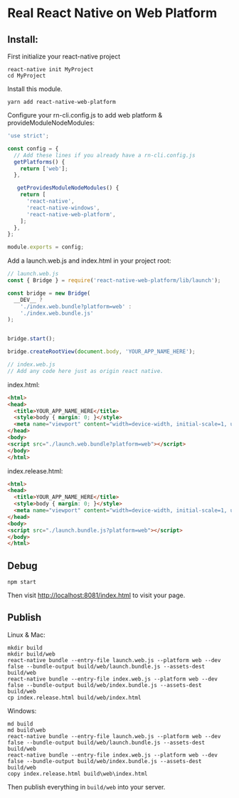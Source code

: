 # Real React Native on Web Platform

## Install:

First initialize your react-native project

```shell
react-native init MyProject
cd MyProject
```

Install this module.

```shell
yarn add react-native-web-platform
```

Configure your rn-cli.config.js to add web platform & provideModuleNodeModules:

```javascript
'use strict';

const config = {
  // Add these lines if you already have a rn-cli.config.js
  getPlatforms() {
    return ['web'];
  },

   getProvidesModuleNodeModules() {
    return [
      'react-native',
      'react-native-windows',
      'react-native-web-platform',
    ];
  },
};

module.exports = config;
```

Add a launch.web.js and index.html in your project root:

```javascript
// launch.web.js
const { Bridge } = require('react-native-web-platform/lib/launch');

const bridge = new Bridge(
  __DEV__ ?
    './index.web.bundle?platform=web' :
    './index.web.bundle.js'
);


bridge.start();

bridge.createRootView(document.body, 'YOUR_APP_NAME_HERE');
```

```javascript
// index.web.js
// Add any code here just as origin react native.
```

index.html:

```html
<html>
<head>
  <title>YOUR_APP_NAME_HERE</title>
  <style>body { margin: 0; }</style>
  <meta name="viewport" content="width=device-width, initial-scale=1, user-scalable=no">
</head>
<body>
<script src="./launch.web.bundle?platform=web"></script>
</body>
</html>
```

index.release.html:

```html
<html>
<head>
  <title>YOUR_APP_NAME_HERE</title>
  <style>body { margin: 0; }</style>
  <meta name="viewport" content="width=device-width, initial-scale=1, user-scalable=no">
</head>
<body>
<script src="./launch.bundle.js?platform=web"></script>
</body>
</html>
```

## Debug

```shell
npm start
```

Then visit [http://localhost:8081/index.html](http://localhost:8081/index.html) to visit your page.

## Publish

Linux & Mac:

```shell
mkdir build
mkdir build/web
react-native bundle --entry-file launch.web.js --platform web --dev false --bundle-output build/web/launch.bundle.js --assets-dest build/web
react-native bundle --entry-file index.web.js --platform web --dev false --bundle-output build/web/index.bundle.js --assets-dest build/web
cp index.release.html build/web/index.html
```

Windows: 

```shell
md build
md build\web
react-native bundle --entry-file launch.web.js --platform web --dev false --bundle-output build/web/launch.bundle.js --assets-dest build/web
react-native bundle --entry-file index.web.js --platform web --dev false --bundle-output build/web/index.bundle.js --assets-dest build/web
copy index.release.html build\web\index.html
```

Then publish everything in `build/web` into your server.